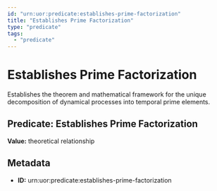 ```yaml
---
id: "urn:uor:predicate:establishes-prime-factorization"
title: "Establishes Prime Factorization"
type: "predicate"
tags:
  - "predicate"
---
```


# Establishes Prime Factorization

Establishes the theorem and mathematical framework for the unique decomposition of dynamical processes into temporal prime elements.

## Predicate: Establishes Prime Factorization

**Value:** theoretical relationship

## Metadata

- **ID:** urn:uor:predicate:establishes-prime-factorization
